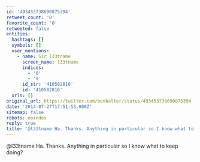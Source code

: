 ```yaml
---
id: '493453738690875394'
retweet_count: '0'
favorite_count: '0'
retweeted: false
entities:
  hashtags: []
  symbols: []
  user_mentions:
    - name: Sir l33tname
      screen_name: l33tname
      indices:
        - '0'
        - '9'
      id_str: '410582816'
      id: '410582816'
  urls: []
original_url: https://twitter.com/benbalter/status/493453738690875394
date: '2014-07-27T17:51:53.000Z'
sitemap: false
robots: noindex
reply: true
title: '@l33tname Ha. Thanks. Anything in particular so I know what to keep doing?'
---
```


@l33tname Ha. Thanks. Anything in particular so I know what to keep doing?
